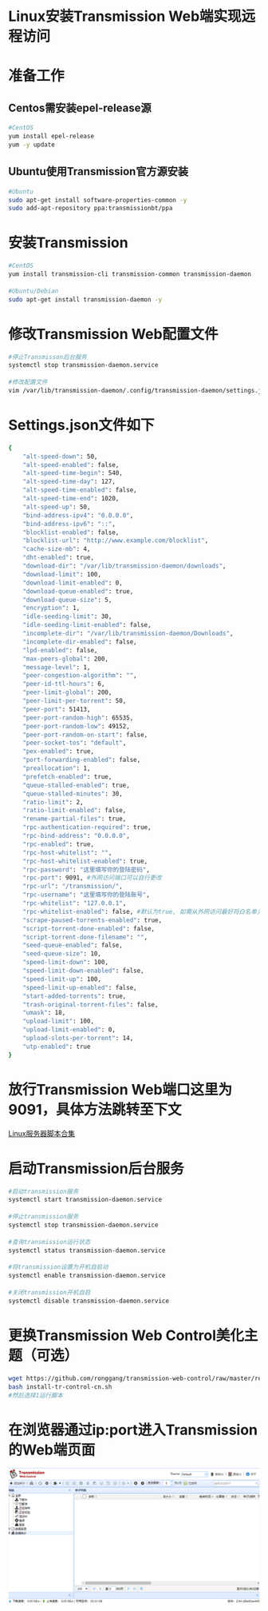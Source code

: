 # Linux安装Transmission Web端实现远程访问

# 准备工作

## Centos需安装epel-release源

```bash
#CentOS
yum install epel-release
yum -y update
```

## Ubuntu使用Transmission官方源安装

```bash
#Ubuntu
sudo apt-get install software-properties-common -y
sudo add-apt-repository ppa:transmissionbt/ppa
```

# 安装Transmission

```bash
#CentOS
yum install transmission-cli transmission-common transmission-daemon

#Ubuntu/Debian
sudo apt-get install transmission-daemon -y
```

# 修改Transmission Web配置文件

```bash
#停止Transmisson后台服务
systemctl stop transmission-daemon.service

#修改配置文件
vim /var/lib/transmission-daemon/.config/transmission-daemon/settings.json
```

# Settings.json文件如下

```bash
{
    "alt-speed-down": 50,
    "alt-speed-enabled": false,
    "alt-speed-time-begin": 540,
    "alt-speed-time-day": 127,
    "alt-speed-time-enabled": false,
    "alt-speed-time-end": 1020,
    "alt-speed-up": 50,
    "bind-address-ipv4": "0.0.0.0",
    "bind-address-ipv6": "::",
    "blocklist-enabled": false,
    "blocklist-url": "http://www.example.com/blocklist",
    "cache-size-mb": 4,
    "dht-enabled": true,
    "download-dir": "/var/lib/transmission-daemon/downloads",
    "download-limit": 100,
    "download-limit-enabled": 0,
    "download-queue-enabled": true,
    "download-queue-size": 5,
    "encryption": 1,
    "idle-seeding-limit": 30,
    "idle-seeding-limit-enabled": false,
    "incomplete-dir": "/var/lib/transmission-daemon/Downloads",
    "incomplete-dir-enabled": false,
    "lpd-enabled": false,
    "max-peers-global": 200,
    "message-level": 1,
    "peer-congestion-algorithm": "",
    "peer-id-ttl-hours": 6,
    "peer-limit-global": 200,
    "peer-limit-per-torrent": 50,
    "peer-port": 51413,
    "peer-port-random-high": 65535,
    "peer-port-random-low": 49152,
    "peer-port-random-on-start": false,
    "peer-socket-tos": "default",
    "pex-enabled": true,
    "port-forwarding-enabled": false,
    "preallocation": 1,
    "prefetch-enabled": true,
    "queue-stalled-enabled": true,
    "queue-stalled-minutes": 30,
    "ratio-limit": 2,
    "ratio-limit-enabled": false,
    "rename-partial-files": true,
    "rpc-authentication-required": true,
    "rpc-bind-address": "0.0.0.0",
    "rpc-enabled": true,
    "rpc-host-whitelist": "",
    "rpc-host-whitelist-enabled": true, 
    "rpc-password": "这里填写你的登陆密码",
    "rpc-port": 9091, #外网访问端口可以自行更改
    "rpc-url": "/transmission/",
    "rpc-username": "这里填写你的登陆账号",
    "rpc-whitelist": "127.0.0.1",
    "rpc-whitelist-enabled": false, #默认为true, 如需从外网访问最好将白名单关掉或将自己的ip添加至白名单
    "scrape-paused-torrents-enabled": true,
    "script-torrent-done-enabled": false,
    "script-torrent-done-filename": "",
    "seed-queue-enabled": false,
    "seed-queue-size": 10,
    "speed-limit-down": 100,
    "speed-limit-down-enabled": false,
    "speed-limit-up": 100,
    "speed-limit-up-enabled": false,
    "start-added-torrents": true,
    "trash-original-torrent-files": false,
    "umask": 18,
    "upload-limit": 100,
    "upload-limit-enabled": 0,
    "upload-slots-per-torrent": 14,
    "utp-enabled": true
}
```

# 放行Transmission Web端口这里为9091，具体方法跳转至下文

[Linux服务器脚本合集](../Linux%E6%9C%8D%E5%8A%A1%E5%99%A8%E8%84%9A%E6%9C%AC%E5%90%88%E9%9B%86%20f22ae185cfef4df3a76326f6ea0c7954.md)

# 启动Transmission后台服务

```bash
#启动transmission服务
systemctl start transmission-daemon.service

#停止transmission服务
systemctl stop transmission-daemon.service

#查询transmission运行状态
systemctl status transmission-daemon.service

#将transmission设置为开机自启动
systemctl enable transmission-daemon.service

#关闭transmission开机自启
systemctl disable transmission-daemon.service
```

# 更换Transmission Web Control美化主题（可选）

```bash
wget https://github.com/ronggang/transmission-web-control/raw/master/release/install-tr-control-cn.sh
bash install-tr-control-cn.sh
#然后选择1运行脚本
```

# 在浏览器通过ip:port进入Transmission的Web端页面

![transmission.png](Linux%E5%AE%89%E8%A3%85Transmission%20Web%E7%AB%AF%E5%AE%9E%E7%8E%B0%E8%BF%9C%E7%A8%8B%E8%AE%BF%E9%97%AE%20b31efc23f5b94553a3bda7276243c3ab/transmission.png)